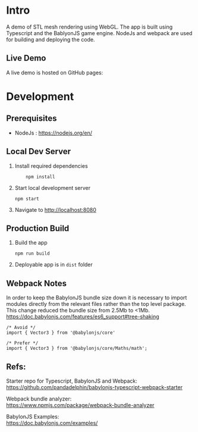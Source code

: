 # Intro
A demo of STL mesh rendering using WebGL. The app is built using Typescript and the BablyonJS game engine. 
NodeJs and webpack are used for building and deploying the code.

## Live Demo
A live demo is hosted on GitHub pages:


# Development #
## Prerequisites
- NodeJs : https://nodejs.org/en/

## Local Dev Server
1. Install required dependencies
    ```
        npm install 
    ```

2. Start local development server
    ```
    npm start 
    ```

3. Navigate to [http://localhost:8080](http://localhost:8080)

## Production Build ##
1. Build the app
    ```
    npm run build
    ```
2. Deployable app is in `dist` folder

## Webpack Notes
In order to keep the BabylonJS bundle size down it is necessary to import modules directly from the relevant 
files rather than the top level package. This change reduced the bundle size from 2.5Mb to <1Mb.
https://doc.babylonjs.com/features/es6_support#tree-shaking

```
/* Avoid */
import { Vector3 } from '@babylonjs/core'
    
/* Prefer */
import { Vector3 } from '@babylonjs/core/Maths/math';
```


## Refs:
Starter repo for Typescript, BabylonJS and Webpack:  
https://github.com/pandadelphin/babylonjs-typescript-webpack-starter

Webpack bundle analyzer:  
https://www.npmjs.com/package/webpack-bundle-analyzer

BabylonJS Examples:  
https://doc.babylonjs.com/examples/